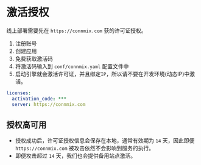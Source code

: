 # 激活授权

线上部署需要先在 `https://connmix.com` 获的许可证授权。

1. 注册账号
2. 创建应用
3. 免费获取激活码
4. 将激活码输入到 `conf/connmix.yaml` 配置文件中
5. 启动引擎就会激活许可证，并且绑定`IP`，所以请不要在开发环境(动态IP)中激活。

```yaml
licenses:
  activation_code: ***
  server: https://connmix.com
```

## 授权高可用

- 授权成功后，许可证授权信息会保存在本地，通常有效期为 `14` 天，因此即便 `https://connmix.com` 被攻击依然不会影响到服务的执行。
- 即便攻击超过 `14` 天，我们也会提供备用站点激活。
